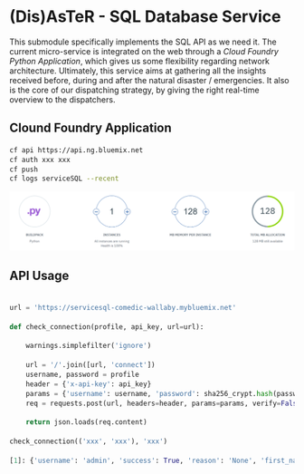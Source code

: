 # (Dis)AsTeR - SQL Database Service

This submodule specifically implements the SQL API as we need it. The current micro-service is integrated on the web through a *Cloud Foundry Python Application*, which gives us some flexibility regarding network architecture. Ultimately, this service aims at gathering all the insights received before, during and after the natural disaster / emergencies. It also is the core of our dispatching strategy, by giving the right real-time overview to the dispatchers. 


## Clound Foundry Application

```bash
cf api https://api.ng.bluemix.net
cf auth xxx xxx
cf push
cf logs serviceSQL --recent
```

![SERVICE](./figures/service.png)

## API Usage

```python

url = 'https://servicesql-comedic-wallaby.mybluemix.net' 

def check_connection(profile, api_key, url=url):
    
    warnings.simplefilter('ignore')
    
    url = '/'.join([url, 'connect'])
    username, password = profile
    header = {'x-api-key': api_key}
    params = {'username': username, 'password': sha256_crypt.hash(password)}
    req = requests.post(url, headers=header, params=params, verify=False)
    
    return json.loads(req.content)
    
check_connection(('xxx', 'xxx'), 'xxx')

[1]: {'username': 'admin', 'success': True, 'reason': 'None', 'first_name': 'admin', 'last_name': 'admin'}
```


